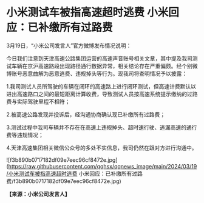 # 小米测试车被指高速超时逃费 小米回应：已补缴所有过路费

3月19日，“小米公司发言人”官方微博发布情况说明：

今日我们注意到天津高速公路集团运营的高速声音账号相关文章，其中提及我司测试车辆在京沪高速路段出现路径通行数据异常，相关结论存在严重偏颇。经个别微博账号恶意曲解为恶意逃费、违规掉头等行为。现我司将查明情况予以披露：

1.我司测试人员所驾驶的车辆在闭环的高速路上进行闭环测试，但高速计费默认以进出高速路口之间的最短距离计算收费，导致测试人员按高速系统提示缴纳的过路费与实际驾驶里程不相符；

2.被高速公路发现并投诉后，经沟通协商确认现已补缴所有过路费；

3.测试过程中我司车辆并不存在在高速上违规掉头、超时速行驶、逃漏高速的通行费等违规情况；

4.天津高速集团相关微信公众号的多处不实信息，我司仍然在跟对方进行沟通中。

![f3b890b0717182df09e7eec96cf8472e.jpg](https://raw.githubusercontent.com/qqhsx/qqnews_image/main/2024/03/19/小米测试车被指高速超时逃费 小米回应：已补缴所有过路费/f3b890b0717182df09e7eec96cf8472e.jpg)

**【来源：小米公司发言人】**

